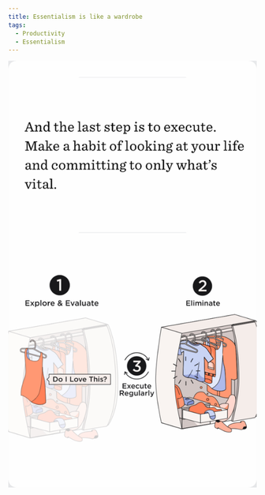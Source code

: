 ```yaml
---
title: Essentialism is like a wardrobe
tags: 
  - Productivity
  - Essentialism
---
```

![Image](IMGgfasfg.png)

